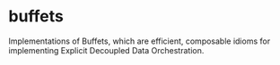 # buffets
Implementations of Buffets, which are efficient, composable idioms for implementing Explicit Decoupled Data Orchestration.
